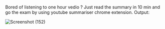 Bored of listening to one hour vedio ? Just read the summary in 10 min and go the exam by using youtube summariser chrome extension.
Output: 

![Screenshot (152)](https://github.com/user-attachments/assets/407d7f09-3790-43af-8e43-ee87be6cc365)

